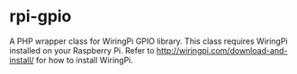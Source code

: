 # rpi-gpio
A PHP wrapper class for WiringPi GPIO library. This class requires WiringPi installed on your Raspberry Pi. Refer to http://wiringpi.com/download-and-install/ for how to install WiringPi.
